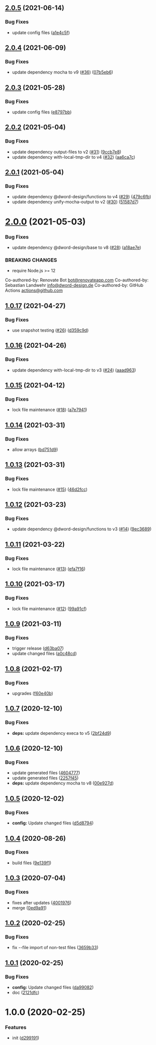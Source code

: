 ## [2.0.5](https://github.com/dword-design/mocha-ui-exports-auto-describe/compare/v2.0.4...v2.0.5) (2021-06-14)


### Bug Fixes

* update config files ([a1e4c5f](https://github.com/dword-design/mocha-ui-exports-auto-describe/commit/a1e4c5f32c8f778bf37e42104a910c468f988cc7))

## [2.0.4](https://github.com/dword-design/mocha-ui-exports-auto-describe/compare/v2.0.3...v2.0.4) (2021-06-09)


### Bug Fixes

* update dependency mocha to v9 ([#36](https://github.com/dword-design/mocha-ui-exports-auto-describe/issues/36)) ([07b5eb6](https://github.com/dword-design/mocha-ui-exports-auto-describe/commit/07b5eb645f1861b1c2ee7d984c86e146762f6b4c))

## [2.0.3](https://github.com/dword-design/mocha-ui-exports-auto-describe/compare/v2.0.2...v2.0.3) (2021-05-28)


### Bug Fixes

* update config files ([e8797bb](https://github.com/dword-design/mocha-ui-exports-auto-describe/commit/e8797bbbb8bd22d1c2ef3a8a332437d4a7d16f41))

## [2.0.2](https://github.com/dword-design/mocha-ui-exports-auto-describe/compare/v2.0.1...v2.0.2) (2021-05-04)


### Bug Fixes

* update dependency output-files to v2 ([#31](https://github.com/dword-design/mocha-ui-exports-auto-describe/issues/31)) ([9ccb7e8](https://github.com/dword-design/mocha-ui-exports-auto-describe/commit/9ccb7e81d97198b43951b43b9ffd6484efddc6c1))
* update dependency with-local-tmp-dir to v4 ([#32](https://github.com/dword-design/mocha-ui-exports-auto-describe/issues/32)) ([aa6ca7c](https://github.com/dword-design/mocha-ui-exports-auto-describe/commit/aa6ca7c8701cb8344509571128c6fabf65cb1768))

## [2.0.1](https://github.com/dword-design/mocha-ui-exports-auto-describe/compare/v2.0.0...v2.0.1) (2021-05-04)


### Bug Fixes

* update dependency @dword-design/functions to v4 ([#29](https://github.com/dword-design/mocha-ui-exports-auto-describe/issues/29)) ([479c6fb](https://github.com/dword-design/mocha-ui-exports-auto-describe/commit/479c6fb98462a376347e8d3ad87e2cecd25f989e))
* update dependency unify-mocha-output to v2 ([#30](https://github.com/dword-design/mocha-ui-exports-auto-describe/issues/30)) ([51587d7](https://github.com/dword-design/mocha-ui-exports-auto-describe/commit/51587d7dfc2bd9ef53c4ae9dfda519c65507c252))

# [2.0.0](https://github.com/dword-design/mocha-ui-exports-auto-describe/compare/v1.0.17...v2.0.0) (2021-05-03)


### Bug Fixes

* update dependency @dword-design/base to v8 ([#28](https://github.com/dword-design/mocha-ui-exports-auto-describe/issues/28)) ([a18ae7e](https://github.com/dword-design/mocha-ui-exports-auto-describe/commit/a18ae7e27f1e27388b3bfd0f555e82c54a03af12))


### BREAKING CHANGES

* require Node.js >= 12

Co-authored-by: Renovate Bot <bot@renovateapp.com>
Co-authored-by: Sebastian Landwehr <info@dword-design.de>
Co-authored-by: GitHub Actions <actions@github.com>

## [1.0.17](https://github.com/dword-design/mocha-ui-exports-auto-describe/compare/v1.0.16...v1.0.17) (2021-04-27)


### Bug Fixes

* use snapshot testing ([#26](https://github.com/dword-design/mocha-ui-exports-auto-describe/issues/26)) ([d359c9d](https://github.com/dword-design/mocha-ui-exports-auto-describe/commit/d359c9d4daff93a3971a6f430586f7183d586da5))

## [1.0.16](https://github.com/dword-design/mocha-ui-exports-auto-describe/compare/v1.0.15...v1.0.16) (2021-04-26)


### Bug Fixes

* update dependency with-local-tmp-dir to v3 ([#24](https://github.com/dword-design/mocha-ui-exports-auto-describe/issues/24)) ([aaad963](https://github.com/dword-design/mocha-ui-exports-auto-describe/commit/aaad963f963e39df120ffdb7e5c65619b91f4c36))

## [1.0.15](https://github.com/dword-design/mocha-ui-exports-auto-describe/compare/v1.0.14...v1.0.15) (2021-04-12)


### Bug Fixes

* lock file maintenance ([#18](https://github.com/dword-design/mocha-ui-exports-auto-describe/issues/18)) ([a7e7941](https://github.com/dword-design/mocha-ui-exports-auto-describe/commit/a7e7941cad8f694f0eadb1a170d873e0d6afe059))

## [1.0.14](https://github.com/dword-design/mocha-ui-exports-auto-describe/compare/v1.0.13...v1.0.14) (2021-03-31)


### Bug Fixes

* allow arrays ([bd751d9](https://github.com/dword-design/mocha-ui-exports-auto-describe/commit/bd751d946ab7bf473145725cb6ade1901b28962f))

## [1.0.13](https://github.com/dword-design/mocha-ui-exports-auto-describe/compare/v1.0.12...v1.0.13) (2021-03-31)


### Bug Fixes

* lock file maintenance ([#15](https://github.com/dword-design/mocha-ui-exports-auto-describe/issues/15)) ([46d2fcc](https://github.com/dword-design/mocha-ui-exports-auto-describe/commit/46d2fccb6dc3ff411804a70fcf7d8e7224e88d05))

## [1.0.12](https://github.com/dword-design/mocha-ui-exports-auto-describe/compare/v1.0.11...v1.0.12) (2021-03-23)


### Bug Fixes

* update dependency @dword-design/functions to v3 ([#14](https://github.com/dword-design/mocha-ui-exports-auto-describe/issues/14)) ([9ec3689](https://github.com/dword-design/mocha-ui-exports-auto-describe/commit/9ec3689336eeaea5cc9d670be7685656683a76be))

## [1.0.11](https://github.com/dword-design/mocha-ui-exports-auto-describe/compare/v1.0.10...v1.0.11) (2021-03-22)


### Bug Fixes

* lock file maintenance ([#13](https://github.com/dword-design/mocha-ui-exports-auto-describe/issues/13)) ([efa7f16](https://github.com/dword-design/mocha-ui-exports-auto-describe/commit/efa7f16fa26a14769eb322ed610d8d01a14fd06a))

## [1.0.10](https://github.com/dword-design/mocha-ui-exports-auto-describe/compare/v1.0.9...v1.0.10) (2021-03-17)


### Bug Fixes

* lock file maintenance ([#12](https://github.com/dword-design/mocha-ui-exports-auto-describe/issues/12)) ([99a91cf](https://github.com/dword-design/mocha-ui-exports-auto-describe/commit/99a91cfe4c6551c43e6803bf9e4793cb774dce34))

## [1.0.9](https://github.com/dword-design/mocha-ui-exports-auto-describe/compare/v1.0.8...v1.0.9) (2021-03-11)


### Bug Fixes

* trigger release ([d63ba07](https://github.com/dword-design/mocha-ui-exports-auto-describe/commit/d63ba073a83d59cc56a7b35539ed15688ca59460))
* update changed files ([a0c48cd](https://github.com/dword-design/mocha-ui-exports-auto-describe/commit/a0c48cd1562d3bb290e99488caf12b4784f1022c))

## [1.0.8](https://github.com/dword-design/mocha-ui-exports-auto-describe/compare/v1.0.7...v1.0.8) (2021-02-17)


### Bug Fixes

* upgrades ([f60e40b](https://github.com/dword-design/mocha-ui-exports-auto-describe/commit/f60e40be78aa1c1f4a8eb50742c551972d6a9938))

## [1.0.7](https://github.com/dword-design/mocha-ui-exports-auto-describe/compare/v1.0.6...v1.0.7) (2020-12-10)


### Bug Fixes

* **deps:** update dependency execa to v5 ([2bf24d9](https://github.com/dword-design/mocha-ui-exports-auto-describe/commit/2bf24d909f2ce3d39dc1e23a661c7bace63af1bc))

## [1.0.6](https://github.com/dword-design/mocha-ui-exports-auto-describe/compare/v1.0.5...v1.0.6) (2020-12-10)


### Bug Fixes

* update generated files ([4604777](https://github.com/dword-design/mocha-ui-exports-auto-describe/commit/46047779b16b2f084c37e1da39d607d970b7a34b))
* update generated files ([2257f45](https://github.com/dword-design/mocha-ui-exports-auto-describe/commit/2257f45e0441ea801538e1483c6738e1f02b02b5))
* **deps:** update dependency mocha to v8 ([00e927d](https://github.com/dword-design/mocha-ui-exports-auto-describe/commit/00e927d7861aa29834fad240287e4a37ba0137af))

## [1.0.5](https://github.com/dword-design/mocha-ui-exports-auto-describe/compare/v1.0.4...v1.0.5) (2020-12-02)


### Bug Fixes

* **config:** Update changed files ([d5d8794](https://github.com/dword-design/mocha-ui-exports-auto-describe/commit/d5d87943751083bccd2bc25da23d38bf95d38e07))

## [1.0.4](https://github.com/dword-design/mocha-ui-exports-auto-describe/compare/v1.0.3...v1.0.4) (2020-08-26)


### Bug Fixes

* build files ([9e139f1](https://github.com/dword-design/mocha-ui-exports-auto-describe/commit/9e139f1c1ff14cee5ee94daea11716f8bee4d6dc))

## [1.0.3](https://github.com/dword-design/mocha-ui-exports-auto-describe/compare/v1.0.2...v1.0.3) (2020-07-04)


### Bug Fixes

* fixes after updates ([4001976](https://github.com/dword-design/mocha-ui-exports-auto-describe/commit/4001976946a52d9fe1520b75c8d90f639ae07bfb))
* merge ([0ed9a91](https://github.com/dword-design/mocha-ui-exports-auto-describe/commit/0ed9a91448f2c3259e3b417523f0af519273ca5f))

## [1.0.2](https://github.com/dword-design/mocha-ui-exports-auto-describe/compare/v1.0.1...v1.0.2) (2020-02-25)


### Bug Fixes

* fix --file import of non-test files ([3659b33](https://github.com/dword-design/mocha-ui-exports-auto-describe/commit/3659b336711195ad5457ef55451a14f092784c31))

## [1.0.1](https://github.com/dword-design/mocha-ui-exports-auto-describe/compare/v1.0.0...v1.0.1) (2020-02-25)


### Bug Fixes

* **config:** Update changed files ([da99082](https://github.com/dword-design/mocha-ui-exports-auto-describe/commit/da99082e1d325e54652a604afebaf38ce8e4c2c0))
* doc ([2121dfc](https://github.com/dword-design/mocha-ui-exports-auto-describe/commit/2121dfc8d58c6982468e6a1749f955e749550968))

# 1.0.0 (2020-02-25)


### Features

* init ([d299191](https://github.com/dword-design/mocha-ui-exports-auto-describe/commit/d29919138af83f7a8b7ec8a32db508e6aec8c1d7))
